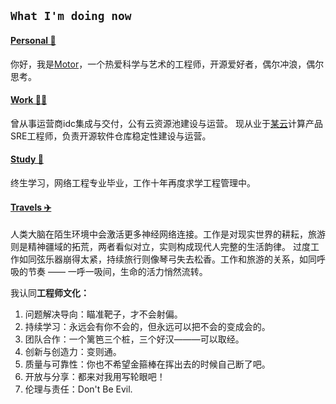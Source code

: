 ## `What I'm doing now`
#### <u>Personal 🐶</u>
你好，我是[Motor](https://motorao.cn/)，一个热爱科学与艺术的工程师，开源爱好者，偶尔冲浪，偶尔思考。

#### <u>Work 👨‍💻</u>
曾从事运营商idc集成与交付，公有云资源池建设与运营。
现从业于[某云](https://cloud.tencent.com/)计算产品SRE工程师，负责开源软件仓库稳定性建设与运营。

#### <u>Study 🙂</u>
终生学习，网络工程专业毕业，工作十年再度求学工程管理中。

#### <u>Travels ✈️</u>
人类大脑在陌生环境中会激活更多神经网络连接。工作是对现实世界的耕耘，旅游则是精神疆域的拓荒，两者看似对立，实则构成现代人完整的生活韵律。
过度工作如同弦乐器崩得太紧，持续旅行则像琴弓失去松香。工作和旅游的关系，如同呼吸的节奏 —— 一呼一吸间，生命的活力悄然流转。


我认同**工程师文化：**

1. 问题解决导向：瞄准靶子，才不会射偏。
2. 持续学习：永远会有你不会的，但永远可以把不会的变成会的。
3. 团队合作：一个篱笆三个桩，三个好汉———可以取经。
4. 创新与创造力：变则通。
5. 质量与可靠性：你也不希望金箍棒在挥出去的时候自己断了吧。
6. 开放与分享：都来对我用写轮眼吧！
7. 伦理与责任：Don't Be Evil.



